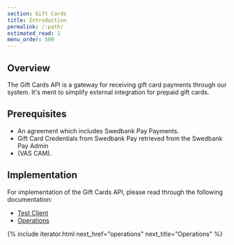 ```yaml
---
section: Gift Cards
title: Introduction
permalink: /:path/
estimated_read: 1
menu_order: 500
---
```


## Overview

The Gift Cards API is a gateway for receiving gift card payments through our
system. It's ment to simplify external integration for prepaid gift cards.

## Prerequisites

*   An agreement which includes Swedbank Pay Payments.
*   Gift Card Credentials from Swedbank Pay retrieved from the Swedbank Pay
    Admin
*   (VAS CAM).

## Implementation

For implementation of the Gift Cards API, please read through the following
documentation:

*   [Test Client][test-client]
*   [Operations][operations]

{% include iterator.html next_href="operations"
                         next_title="Operations" %}

[operations]: /gift-cards/operations
[test-client]: /gift-cards/test-client
